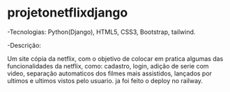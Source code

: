 # projetonetflixdjango

-Tecnologias: Python(Django), HTML5, CSS3, Bootstrap, tailwind.

-Descrição: 

Um site cópia da netflix, com o objetivo de colocar em pratica algumas das funcionalidades da netflix, como: cadastro, login, adição de serie com video, separação automaticos dos filmes mais assistidos, lançados por ultimos e ultimos vistos pelo usuario. 
ja foi feito o deploy no railway.



